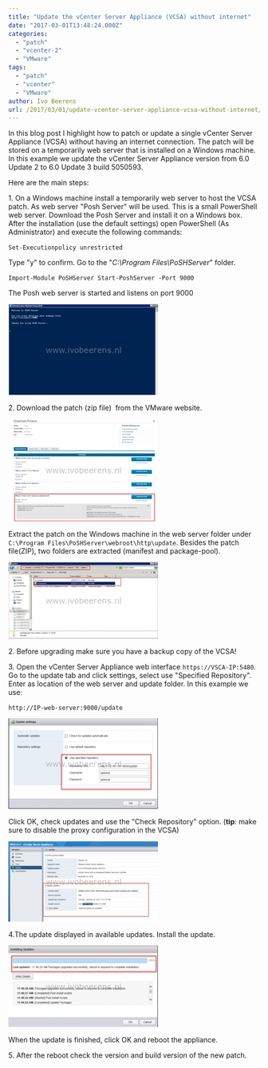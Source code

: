 ```yaml
---
title: "Update the vCenter Server Appliance (VCSA) without internet"
date: "2017-03-01T13:48:24.000Z"
categories: 
  - "patch"
  - "vcenter-2"
  - "VMware"
tags: 
  - "patch"
  - "vcenter"
  - "VMware"
author: Ivo Beerens
url: /2017/03/01/update-vcenter-server-appliance-vcsa-without-internet/
---
```


In this blog post I highlight how to patch or update a single vCenter Server Appliance (VCSA) without having an internet connection. The patch will be stored on a temporarily web server that is installed on a Windows machine. In this example we update the vCenter Server Appliance version from 6.0 Update 2 to 6.0 Update 3 build 5050593.

Here are the main steps:

1\. On a Windows machine install a temporarily web server to host the VCSA patch. As web server "Posh Server" will be used. This is a small PowerShell web server. Download the Posh Server and install it on a Windows box. After the installation (use the default settings) open PowerShell (As Administrator) and execute the following commands:

``` 
Set-Executionpolicy unrestricted
```

Type "y" to confirm. Go to the "_C:\\Program Files\\PoSHServer_" folder.

```
Import-Module PoSHServer Start-PoshServer -Port 9000
```

The Posh web server is started and listens on port 9000

[![](images/PoshStart-300x182.png)](images/PoshStart.png)

2\. Download the patch (zip file)  from the VMware website.

[![](images/Patch-300x205.png)](images/Patch.png)

Extract the patch on the Windows machine in the web server folder under `C:\Program Files\PoSHServer\webroot\http\update`. Besides the patch file(ZIP), two folders are extracted (manifest and package-pool).

[![](images/Posh-Create-Directory-300x153.png)](images/Posh-Create-Directory.png)

2. Before upgrading make sure you have a backup copy of the VCSA!

3\. Open the vCenter Server Appliance web interface `https://VSCA-IP:5480`. Go to the update tab and click settings, select use "Specified Repository". Enter as location of the web server and update folder. In this example we use:

```
http://IP-web-server:9000/update
```

[![](images/1-1-300x181.png)](images/1-1.png)

Click OK, check updates and use the "Check Repository" option. (**tip**: make sure to disable the proxy configuration in the VCSA)

[![](images/2-1-300x161.png)](images/2-1.png)

4\.The update displayed in available updates. Install the update.

[![](images/4-1-300x163.png)](images/4-1.png)

When the update is finished, click OK and reboot the appliance.

5\. After the reboot check the version and build version of the new patch.